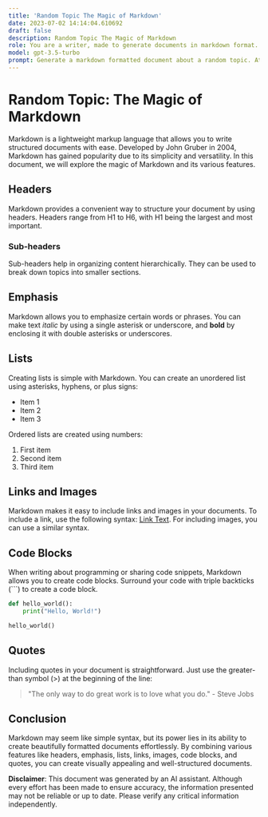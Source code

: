 ```yaml
---
title: 'Random Topic The Magic of Markdown'
date: 2023-07-02 14:14:04.610692
draft: false
description: Random Topic The Magic of Markdown
role: You are a writer, made to generate documents in markdown format. It is very important that all of the documents you generate are in valid markdown format.
model: gpt-3.5-turbo
prompt: Generate a markdown formatted document about a random topic. At the bottom, include a disclaimer explaining that the document was generated by you. The first line of the document should be the title. Make sure that the entire document is in proper markdown format, using a mix of various tags to make the document visually appealing.
---
```


# Random Topic: The Magic of Markdown

Markdown is a lightweight markup language that allows you to write structured documents with ease. Developed by John Gruber in 2004, Markdown has gained popularity due to its simplicity and versatility. In this document, we will explore the magic of Markdown and its various features.

## Headers

Markdown provides a convenient way to structure your document by using headers. Headers range from H1 to H6, with H1 being the largest and most important.

### Sub-headers

Sub-headers help in organizing content hierarchically. They can be used to break down topics into smaller sections.

## Emphasis

Markdown allows you to emphasize certain words or phrases. You can make text *italic* by using a single asterisk or underscore, and **bold** by enclosing it with double asterisks or underscores.

## Lists

Creating lists is simple with Markdown. You can create an unordered list using asterisks, hyphens, or plus signs:

- Item 1
- Item 2
- Item 3

Ordered lists are created using numbers:

1. First item
2. Second item
3. Third item

## Links and Images

Markdown makes it easy to include links and images in your documents. To include a link, use the following syntax: [Link Text](URL). For including images, you can use a similar syntax.

## Code Blocks

When writing about programming or sharing code snippets, Markdown allows you to create code blocks. Surround your code with triple backticks (\`\`\`) to create a code block.

```python
def hello_world():
    print("Hello, World!")

hello_world()
```

## Quotes

Including quotes in your document is straightforward. Just use the greater-than symbol (\>) at the beginning of the line:

> "The only way to do great work is to love what you do." - Steve Jobs

## Conclusion

Markdown may seem like simple syntax, but its power lies in its ability to create beautifully formatted documents effortlessly. By combining various features like headers, emphasis, lists, links, images, code blocks, and quotes, you can create visually appealing and well-structured documents.

**Disclaimer**: This document was generated by an AI assistant. Although every effort has been made to ensure accuracy, the information presented may not be reliable or up to date. Please verify any critical information independently.

